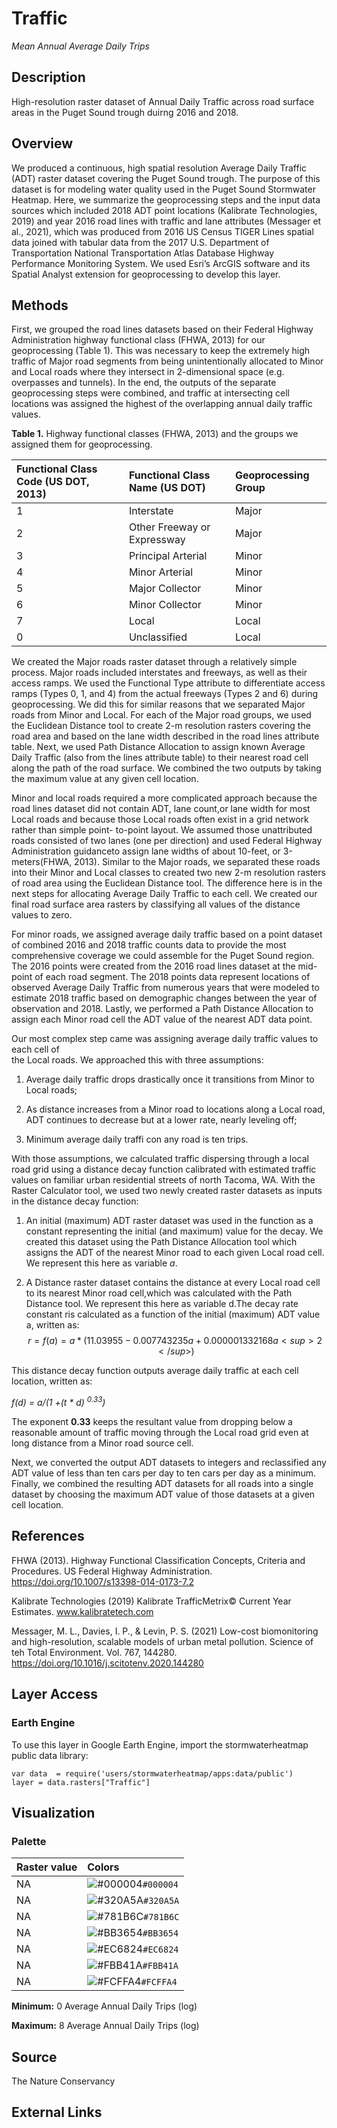 Traffic
================

*Mean Annual Average Daily Trips*

## Description

High-resolution raster dataset of Annual Daily Traffic across road 
surface areas in the Puget Sound trough duirng 2016 and 2018.

## Overview
We produced a continuous, high spatial resolution Average Daily Traffic 
(ADT) raster dataset covering the Puget Sound trough. The purpose of this
dataset is for modeling water quality used in the Puget Sound Stormwater 
Heatmap. Here, we summarize the geoprocessing steps and the input data 
sources which included 2018 ADT point locations (Kalibrate Technologies,
2019) and year 2016 road lines with traffic and lane attributes (Messager 
et al., 2021), which was produced from 2016 US Census TIGER Lines spatial
data joined with tabular data from the 2017 U.S. Department of Transportation
National Transportation Atlas Database Highway Performance Monitoring System.
We used Esri’s ArcGIS software and its Spatial Analyst extension for
geoprocessing to develop this layer.

## Methods
First, we grouped the road lines datasets based on their Federal Highway
Administration highway functional class (FHWA, 2013) for our geoprocessing 
(Table 1). This was necessary to keep the extremely high traffic of Major
road segments from being unintentionally allocated to Minor and Local roads
where they intersect in 2-dimensional space (e.g. overpasses and tunnels). 
In the end, the outputs of the separate geoprocessing steps were combined,
and traffic at intersecting cell locations was assigned the highest of the 
overlapping annual daily traffic values. 

**Table 1.** Highway functional classes (FHWA, 2013) and the groups we assigned 
them for geoprocessing.

| Functional Class Code (US DOT, 2013) | Functional Class Name (US DOT) |Geoprocessing Group |
|:---------------------------------------|:---------------------------------|:---------------------|
| 1                                      |Interstate                        |Major                 |
| 2                                      |Other Freeway or Expressway       |Major                 |
| 3                                      |Principal Arterial                |Minor                 |
| 4                                      |Minor Arterial                    |Minor                 |
| 5                                      |Major Collector                   |Minor                 |
| 6                                      |Minor Collector                   |Minor                 |
| 7                                      |Local                             |Local                 |
| 0                                      |Unclassified                      |Local                 |

We created the Major roads raster dataset through a relatively simple process. 
Major roads included interstates and freeways, as well as their access ramps. We 
used the Functional Type attribute to differentiate access ramps (Types
0, 1, and 4) from the actual freeways (Types 2 and 6) during geoprocessing. We 
did this for similar reasons that we separated Major roads from Minor and Local. 
For each of the Major road groups, we used the Euclidean Distance tool to create
2-m resolution rasters covering the road area and based on the lane width described
in the road lines attribute table. Next, we used Path Distance Allocation to assign
known Average Daily Traffic (also from the lines attribute table) to their nearest
road cell along the path of the road surface. We combined the two outputs by taking 
the maximum value at any given cell location. 

Minor and local roads required a more complicated approach because the road lines 
dataset did not contain ADT, lane count,or lane width for most Local roads and 
because those Local roads often exist in a grid network rather than simple point-
to-point layout. We assumed those unattributed roads consisted of two lanes (one 
per direction) and used Federal Highway Administration guidanceto assign lane widths
of about 10-feet, or 3-meters(FHWA, 2013). Similar to the Major roads, we separated
these roads into their Minor and Local classes to created two new 2-m resolution 
rasters of road area using the Euclidean Distance tool. The difference here is in
the next steps for allocating Average Daily Traffic to each cell. We created our
final road surface area rasters by classifying all values of the distance values
to zero.

For minor roads, we assigned average daily traffic based on a point dataset of 
combined 2016 and 2018 traffic counts data to provide the most comprehensive coverage 
we could assemble for the Puget Sound region. The 2016 points were created from the
2016 road lines dataset at the mid-point of each road segment. The 2018 points data
represent locations of observed Average Daily Traffic from numerous years that were
modeled to estimate 2018 traffic based on demographic changes between the year of 
observation and 2018. Lastly, we performed a Path Distance Allocation to assign each
Minor road cell the ADT value of the nearest ADT data point.

Our most complex step came was assigning average daily traffic values to each cell of  
the Local roads. We approached this with three assumptions: 

1.  Average daily traffic drops drastically once it transitions from Minor to Local roads;
    
2.  As distance increases from a Minor road to locations along a Local road, ADT continues to decrease but at a lower rate, nearly leveling off;
    
3.  Minimum average daily traffi con any road is ten trips. 
    
With those assumptions, we calculated traffic dispersing through a local road grid using 
a distance decay function calibrated with estimated traffic values on familiar urban
residential streets of north Tacoma, WA. With the Raster Calculator tool, we used two 
newly created raster datasets as inputs in the distance decay function: 

1.  An initial (maximum) ADT raster dataset was used in the function as a constant representing the initial (and maximum) value for the decay. We created this dataset using the Path Distance Allocation tool which assigns the ADT of the nearest Minor road to each given Local road cell. We represent this here as variable *a*.
    
2.  A Distance raster dataset contains the distance at every Local road cell to its nearest Minor road cell,which was calculated with the Path Distance tool. We represent this here as variable d.The decay rate constant ris calculated as a function of the initial (maximum) ADT value a, written as:
    $$
     r = f(a) = a * (11.03955 -0.007743235a + 0.000001332168a<sup>2</sup>)
    $$

This distance decay function outputs average daily traffic at each cell location, 
written as: 

*f(d) = a/(1 +(t * d) <sup>0.33</sup>)*

The exponent **0.33** keeps the resultant value from dropping below a reasonable 
amount of traffic moving through the Local road grid even at long distance from 
a Minor road source cell. 

Next, we converted the output ADT datasets to integers and reclassified any ADT value
of less than ten cars per day to ten cars per day as a minimum. Finally, we combined
the resulting ADT datasets for all roads into a single dataset by choosing the maximum
ADT value of those datasets at a given cell location.

## References
FHWA (2013). Highway Functional Classification Concepts, Criteria and Procedures. US Federal Highway Administration. https://doi.org/10.1007/s13398-014-0173-7.2

Kalibrate Technologies (2019) Kalibrate TrafficMetrix© Current Year Estimates. www.kalibratetech.com 

Messager, M. L., Davies, I. P., & Levin, P. S. (2021) Low-cost biomonitoring and high-resolution, scalable models of urban metal pollution. Science of teh Total Environment. Vol. 767, 144280. https://doi.org/10.1016/j.scitotenv.2020.144280 

## Layer Access

### Earth Engine

To use this layer in Google Earth Engine, import the stormwaterheatmap
public data library:

    var data  = require('users/stormwaterheatmap/apps:data/public')
    layer = data.rasters["Traffic"]

## Visualization

### Palette

| Raster value | Colors                                                                    |
|:-------------|:--------------------------------------------------------------------------|
| NA           | ![\#000004](https://via.placeholder.com/15/000004/000000?text=+)`#000004` |
| NA           | ![\#320A5A](https://via.placeholder.com/15/320A5A/000000?text=+)`#320A5A` |
| NA           | ![\#781B6C](https://via.placeholder.com/15/781B6C/000000?text=+)`#781B6C` |
| NA           | ![\#BB3654](https://via.placeholder.com/15/BB3654/000000?text=+)`#BB3654` |
| NA           | ![\#EC6824](https://via.placeholder.com/15/EC6824/000000?text=+)`#EC6824` |
| NA           | ![\#FBB41A](https://via.placeholder.com/15/FBB41A/000000?text=+)`#FBB41A` |
| NA           | ![\#FCFFA4](https://via.placeholder.com/15/FCFFA4/000000?text=+)`#FCFFA4` |

**Minimum:** 0 Average Annual Daily Trips (log)

**Maximum:** 8 Average Annual Daily Trips (log)

## Source

The Nature Conservancy

## External Links
